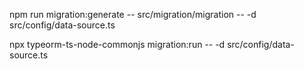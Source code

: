 <!-- This is to generate migration files after you make changes to the schema of the entities -->

npm run migration:generate -- src/migration/migration -- -d src/config/data-source.ts

<!-- to run the migration generated files  -->

npx typeorm-ts-node-commonjs migration:run -- -d src/config/data-source.ts
